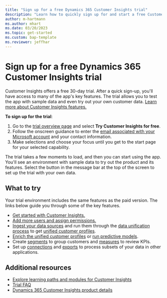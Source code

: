 ```yaml
---
title: "Sign up for a free Dynamics 365 Customer Insights trial"
description: "Learn how to quickly sign up for and start a free Customer Insights trial. Explore the app and find additional learning resources."
author: m-hartmann
ms.author: mhart
ms.date: 03/20/2023
ms.topic: get-started
ms.custom: bap-template 
ms.reviewer: jeffhar
---
```


# Sign up for a free Dynamics 365 Customer Insights trial

Customer Insights offers a free 30-day trial. After a quick sign-up, you'll have access to many of the app's key features. The trial allows you to test the app with sample data and even try out your own customer data. [Learn more about Customer Insights features.](overview.md)

**To sign up for the trial**:

1. Go to the [trial overview page](https://dynamics.microsoft.com/ai/customer-insights/) and select **Try Customer Insights for free**.
1. Follow the onscreen guidance to enter the [email associated with your Microsoft account](https://support.microsoft.com/windows/what-is-a-microsoft-account-4a7c48e9-ff5a-e9c6-5a5c-1a57d66c3bfa) and your contact information.
1. Make selections and choose your focus until you get to the start page for your selected capability.

The trial takes a few moments to load, and then you can start using the app. You'll see an environment with sample data to try out the product and its features. Select the button in the message bar at the top of the screen to set up the trial with your own data.

## What to try

Your trial environment includes the same features as the paid version. The links below guide you through some of the key features.

- [Get started with Customer Insights.](get-started.md)
- [Add more users and assign permissions.](permissions.md)
- [Ingest your data sources](data-sources.md) and run them through the [data unification process](data-unification.md) to get [unified customer profiles](customer-profiles.md).
- [Enrich the unified customer profiles](enrichment-hub.md) or [run predictive models](predictions.md).
- Create [segments](segments.md) to group customers and [measures](measures.md) to review KPIs.
- Set up [connections](connections.md) and [exports](export-manage.md) to process subsets of your data in other applications.

## Additional resources

- [Explore learning paths and modules for Customer Insights](/training/browse/?products=dynamics-cust-insights)
- [Trial FAQ](trial-faq.md)
- [Dynamics 365 Customer Insights product details](https://dynamics.microsoft.com/ai/customer-insights/)
